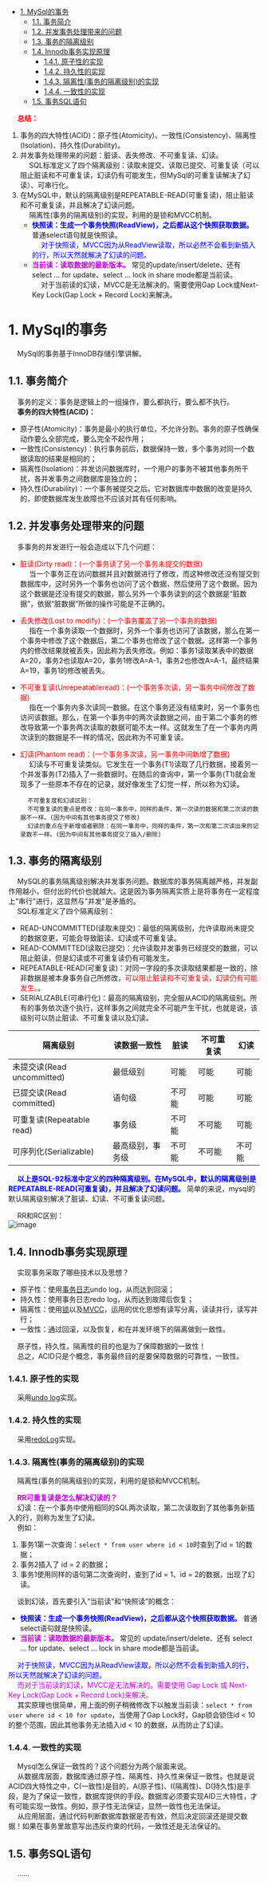 

<!-- TOC -->

- [1. MySql的事务](#1-mysql的事务)
    - [1.1. 事务简介](#11-事务简介)
    - [1.2. 并发事务处理带来的问题](#12-并发事务处理带来的问题)
    - [1.3. 事务的隔离级别](#13-事务的隔离级别)
    - [1.4. Innodb事务实现原理](#14-innodb事务实现原理)
        - [1.4.1. 原子性的实现](#141-原子性的实现)
        - [1.4.2. 持久性的实现](#142-持久性的实现)
        - [1.4.3. 隔离性(事务的隔离级别)的实现](#143-隔离性事务的隔离级别的实现)
        - [1.4.4. 一致性的实现](#144-一致性的实现)
    - [1.5. 事务SQL语句](#15-事务sql语句)

<!-- /TOC -->

<!-- 

-->

&emsp; **<font color = "red">总结：</font>**  
1. 事务的四大特性(ACID)：原子性(Atomicity)、一致性(Consistency)、隔离性(Isolation)、持久性(Durability)。  
2. 并发事务处理带来的问题：脏读、丢失修改、不可重复读、幻读。  
&emsp; SQL标准定义了四个隔离级别：读取未提交、读取已提交、可重复读（可以阻止脏读和不可重复读，幻读仍有可能发生，但MySql的可重复读解决了幻读）、可串行化。  
3. 在MySQL中，默认的隔离级别是REPEATABLE-READ(可重复读)，阻止脏读和不可重复读，并且解决了幻读问题。  
&emsp; 隔离性(事务的隔离级别)的实现，利用的是锁和MVCC机制。 
    * **<font color = "blue">快照读：生成一个事务快照(ReadView)，之后都从这个快照获取数据。</font>** 普通select语句就是快照读。  
    &emsp; <font color = "blue">对于快照读，MVCC因为从ReadView读取，所以必然不会看到新插入的行，所以天然就解决了幻读的问题。</font>  
    * **<font color = "clime">当前读：读取数据的最新版本。</font>** 常见的update/insert/delete、还有 select ... for update、select ... lock in share mode都是当前读。  
    &emsp; 对于当前读的幻读，MVCC是无法解决的。需要使用Gap Lock或Next-Key Lock(Gap Lock + Record Lock)来解决。  


# 1. MySql的事务  
<!-- 
https://mp.weixin.qq.com/s/CZHuGT4sKs_QHD_bv3BfAQ

MySQL中事务和锁的重点和难点，一次性讲清楚！
https://mp.weixin.qq.com/s/DbhiRTZYn7aHIaRT5juZ4w
-->
&emsp; MySql的事务基于InnoDB存储引擎讲解。  

## 1.1. 事务简介  
&emsp; 事务的定义：事务是逻辑上的一组操作，要么都执行，要么都不执行。  
&emsp; **事务的四大特性(ACID)：**  

* 原子性(Atomicity)：事务是最小的执行单位，不允许分割。事务的原子性确保动作要么全部完成，要么完全不起作用；  
* 一致性(Consistency)：执行事务前后，数据保持一致，多个事务对同一个数据读取的结果是相同的；  
* 隔离性(Isolation)：并发访问数据库时，一个用户的事务不被其他事务所干扰，各并发事务之间数据库是独立的；  
* 持久性(Durability)：一个事务被提交之后。它对数据库中数据的改变是持久的，即使数据库发生故障也不应该对其有任何影响。  

## 1.2. 并发事务处理带来的问题  
<!-- 
~~
https://mp.weixin.qq.com/s/EYn1tFphkAyVDGnAlzRXKw
-->
&emsp; 多事务的并发进行一般会造成以下几个问题： 

* <font color = "red">脏读(Dirty read)：(一个事务读了另一个事务未提交的数据)</font>  
&emsp; 当一个事务正在访问数据并且对数据进行了修改，而这种修改还没有提交到数据库中，这时另外一个事务也访问了这个数据，然后使用了这个数据。因为这个数据是还没有提交的数据，那么另外一个事务读到的这个数据是“脏数据”，依据“脏数据”所做的操作可能是不正确的。  
* <font color = "red">丢失修改(Lost to modify)：(一个事务覆盖了另一个事务的数据)</font>  
&emsp; 指在一个事务读取一个数据时，另外一个事务也访问了该数据，那么在第一个事务中修改了这个数据后，第二个事务也修改了这个数据。这样第一个事务内的修改结果就被丢失，因此称为丢失修改。例如：事务1读取某表中的数据A=20，事务2也读取A=20，事务1修改A=A-1，事务2也修改A=A-1，最终结果A=19，事务1的修改被丢失。  
* <font color = "red">不可重复读(Unrepeatableread)：(一个事务多次读，另一事务中间修改了数据)</font>  
&emsp; 指在一个事务内多次读同一数据。在这个事务还没有结束时，另一个事务也访问该数据。那么，在第一个事务中的两次读数据之间，由于第二个事务的修改导致第一个事务两次读取的数据可能不太一样。这就发生了在一个事务内两次读到的数据是不一样的情况，因此称为不可重复读。  
* <font color = "red">幻读(Phantom read)：(一个事务多次读，另一事务中间新增了数据)</font>  
&emsp; 幻读与不可重复读类似。它发生在一个事务(T1)读取了几行数据，接着另一个并发事务(T2)插入了一些数据时。在随后的查询中，第一个事务(T1)就会发现多了一些原本不存在的记录，就好像发生了幻觉一样，所以称为幻读。  

        不可重复度和幻读区别：   
        不可重复读的重点是修改：在同一事务中，同样的条件，第一次读的数据和第二次读的数据不一样。(因为中间有其他事务提交了修改)
        幻读的重点在于新增或者删除：在同一事务中，同样的条件，第一次和第二次读出来的记录数不一样。(因为中间有其他事务提交了插入/删除) 

<!-- 
&emsp; 并发事务处理带来的问题的解决办法：  

* “更新丢失”通常是应该完全避免的。但防止更新丢失，并不能单靠数据库事务控制器来解决，需要应用程序对要更新的数据加必要的锁来解决，因此，防止更新丢失应该是应用的责任。
* “脏读” 、 “不可重复读”和“幻读” ，其实都是数据库读一致性问题，必须由数据库提供一定的事务隔离机制来解决：
    * 一种是加锁：在读取数据前，对其加锁，阻止其他事务对数据进行修改。
    * 另一种是数据多版本并发控制(MultiVersion Concurrency Control，简称 MVCC 或 MCC)，也称为多版本数据库：不用加任何锁， 通过一定机制生成一个数据请求时间点的一致性数据快照 (Snapshot)， 并用这个快照来提供一定级别 (语句级或事务级) 的一致性读取。从用户的角度来看，好象是数据库可以提供同一数据的多个版本。
-->

## 1.3. 事务的隔离级别  
&emsp; MySQL的事务隔离级别解决并发事务问题。数据库的事务隔离越严格，并发副作用越小，但付出的代价也就越大。这是因为事务隔离实质上是将事务在一定程度上"串行"进行，这显然与"并发"是矛盾的。  
&emsp; SQL标准定义了四个隔离级别：  

* READ-UNCOMMITTED(读取未提交)：最低的隔离级别，允许读取尚未提交的数据变更，可能会导致脏读、幻读或不可重复读。  
* READ-COMMITTED(读取已提交)：允许读取并发事务已经提交的数据，可以阻止脏读，但是幻读或不可重复读仍有可能发生。  
* REPEATABLE-READ(可重复读)：对同一字段的多次读取结果都是一致的，除非数据是被本身事务自己所修改，<font color = "red">可以阻止脏读和不可重复读，幻读仍有可能发生。</font>。  
* SERIALIZABLE(可串行化)：最高的隔离级别，完全服从ACID的隔离级别。所有的事务依次逐个执行，这样事务之间就完全不可能产生干扰，也就是说，该级别可以防止脏读、不可重复读以及幻读。  

|隔离级别 |读数据一致性 |脏读|不可重复读|幻读|
|---|---|---|---|---|
|未提交读(Read uncommitted)	|最低级别|可能|可能|可能|
|已提交读(Read committed)|语句级|不可能|可能|可能|
|可重复读(Repeatable read)|事务级 |不可能|不可能|可能|
|可序列化(Serializable) |最高级别，事务级|不可能|不可能|不可能| 

&emsp; **<font color = "blue">以上是SQL-92标准中定义的四种隔离级别。在MySQL中，默认的隔离级别是REPEATABLE-READ(可重复读)，并且解决了幻读问题。</font>** 简单的来说，mysql的默认隔离级别解决了脏读、幻读、不可重复读问题。  

&emsp; RR和RC区别：  
![image](https://gitee.com/wt1814/pic-host/raw/master/images/SQL/sql-121.png)  

## 1.4. Innodb事务实现原理  
&emsp; 实现事务采取了哪些技术以及思想？  

* 原子性：使用[事务日志](/docs/SQL/log.md)undo log，从而达到回滚；  
* 持久性：使用事务日志redo log，从而达到故障后恢复；  
* 隔离性：使用[锁](/docs/SQL/lock.md)以及[MVCC](/docs/SQL/MVCC.md)，运用的优化思想有读写分离，读读并行，读写并行；  
* 一致性：通过回滚，以及恢复，和在并发环境下的隔离做到一致性。  

&emsp; 原子性，持久性，隔离性的目的也是为了保障数据的一致性！  
&emsp; 总之，ACID只是个概念，事务最终目的是要保障数据的可靠性，一致性。  

### 1.4.1. 原子性的实现  
&emsp; 采用[undo log](/docs/SQL/log.md)实现。  

<!-- 
&emsp; 利用Innodb的undo log。undo log名为回滚日志，是实现原子性的关键，当事务回滚时能够撤销所有已经成功执行的sql语句，它需要记录要回滚的相应日志信息。例如：  

* 当delete一条数据的时候，就需要记录这条数据的信息，回滚的时候，insert这条旧数据  
* 当update一条数据的时候，就需要记录之前的旧值，回滚的时候，根据旧值执行update操作  
* 当insert一条数据的时候，就需要这条记录的主键，回滚的时候，根据主键执行delete操作  

&emsp; undo log记录了这些回滚需要的信息，当事务执行失败或调用了rollback，导致事务需要回滚，便可以利用undo log中的信息将数据回滚到修改之前的样子。  
-->


### 1.4.2. 持久性的实现  
&emsp; 采用[redoLog](/docs/SQL/redoLog.md)实现。  
<!-- 
&emsp; 利用Innodb的redo log。当做数据修改的时候，不仅在内存中操作，还会在redo log中记录这次操作。<font color = "red">当事务提交的时候，会将redo log日志进行刷盘(redo log一部分在内存中，一部分在磁盘上)。</font><font color = "clime">当数据库宕机重启的时候，会将redo log中的内容恢复到数据库中，再根据undo log和binlog内容决定回滚数据还是提交数据。</font>  

&emsp; 采用redo log的好处？其实好处就是将redo log进行刷盘比对数据页刷盘效率高，具体表现如下  

* redo log体积小，毕竟只记录了哪一页修改了啥，因此体积小，刷盘快。
* redo log是一直往末尾进行追加，属于顺序IO。效率显然比随机IO来的快。
-->



### 1.4.3. 隔离性(事务的隔离级别)的实现  
<!-- 
https://mp.weixin.qq.com/s/B-2AN3ryX8IJWUoxLRPp_w
-->
&emsp; 隔离性(事务的隔离级别)的实现，利用的是锁和MVCC机制。  

&emsp; **<font color = "clime">RR可重复读是怎么解决幻读的？</font>**  
&emsp; 幻读：在一个事务中使用相同的SQL两次读取，第二次读取到了其他事务新插入的行，则称为发生了幻读。  
&emsp; 例如：  
1. 事务1第一次查询：`select * from user where id < 10`时查到了id = 1的数据；  
2. 事务2插入了 id = 2 的数据；  
3. 事务1使用同样的语句第二次查询时，查到了id = 1、id = 2的数据，出现了幻读。  

&emsp; 谈到幻读，首先要引入“当前读”和“快照读”的概念：  
* **<font color = "blue">快照读：生成一个事务快照(ReadView)，之后都从这个快照获取数据。</font>** 普通select语句就是快照读。  
* **<font color = "clime">当前读：读取数据的最新版本。</font>** 常见的 update/insert/delete、还有 select ... for update、select ... lock in share mode都是当前读。  

&emsp; <font color = "blue">对于快照读，MVCC因为从ReadView读取，所以必然不会看到新插入的行，所以天然就解决了幻读的问题。</font>  
&emsp; <font color = "clime">而对于当前读的幻读，MVCC是无法解决的。需要使用 Gap Lock 或 Next-Key Lock(Gap Lock + Record Lock)来解决。</font>  
&emsp; 其实原理也很简单，用上面的例子稍微修改下以触发当前读：`select * from user where id < 10 for update`，当使用了Gap Lock时，Gap锁会锁住id < 10 的整个范围，因此其他事务无法插入id < 10 的数据，从而防止了幻读。  

<!-- 
&emsp; 可重复读是怎么实现的？  
&emsp; (1)<font color = "red">利用[间隙锁](/docs/SQL/lock.md)，防止幻读的出现，保证了可重复读</font>  
&emsp; 幻读的问题存在是因为新增或者更新操作，这时如果进行范围查询的时候(加锁查询)，会出现不一致的问题，这时使用不同的行锁已经没有办法满足要求，需要对一定范围内的数据进行加锁。  
&emsp; (2)MVCC的快照生成时机不同  
&emsp; 在可重复读这个隔离级别下，遇到事务中的第一个SELECT请求才创建read view，因此是无法读到其他事务提交的更改。而在读已提交这个隔离级别下，每个SELECT都会获取最新的read view，因此能读到其他事务提交的数据。 
-->

### 1.4.4. 一致性的实现  
&emsp; Mysql怎么保证一致性的？这个问题分为两个层面来说。  
&emsp; 从数据库层面，数据库通过原子性、隔离性、持久性来保证一致性。也就是说ACID四大特性之中，C(一致性)是目的，A(原子性)、I(隔离性)、D(持久性)是手段，是为了保证一致性，数据库提供的手段。数据库必须要实现AID三大特性，才有可能实现一致性。例如，原子性无法保证，显然一致性也无法保证。  
&emsp; 从应用层面，通过代码判断数据库数据是否有效，然后决定回滚还是提交数据！如果在事务里故意写出违反约束的代码，一致性还是无法保证的。

## 1.5. 事务SQL语句  
&emsp; ......
